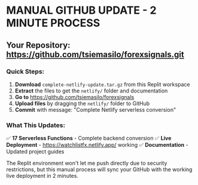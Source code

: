 # MANUAL GITHUB UPDATE - 2 MINUTE PROCESS

## Your Repository: https://github.com/tsiemasilo/forexsignals.git

### Quick Steps:

1. **Download** `complete-netlify-update.tar.gz` from this Replit workspace
2. **Extract** the files to get the `netlify/` folder and documentation
3. **Go to** https://github.com/tsiemasilo/forexsignals
4. **Upload files** by dragging the `netlify/` folder to GitHub
5. **Commit** with message: "Complete Netlify serverless conversion"

### What This Updates:

✅ **17 Serverless Functions** - Complete backend conversion
✅ **Live Deployment** - https://watchlistfx.netlify.app/ working
✅ **Documentation** - Updated project guides

The Replit environment won't let me push directly due to security restrictions, but this manual process will sync your GitHub with the working live deployment in 2 minutes.